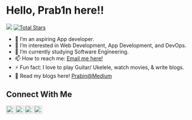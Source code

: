 ### <h1>Hello, Prab1n here!!</h1>

<!-- Profile hit counter :-->
![](https://komarev.com/ghpvc/?username=prabinay&color=brightgreen&style=flat-square) [![Total Stars](https://img.shields.io/github/stars/prabinay?style=social)](https://github.com/prabinay?tab=repositories)

- 👋 I’m an aspiring App developer. 
- 👀 I’m interested in Web Development, App Development, and DevOps.
- 🌱 I’m currently studying Software Engineering. 
- 📫 How to reach me: <a href = "mailto: prabiney.garcia.23@gmail.com"> Email me here!</a>
- ⚡ Fun fact: I love to play Guitar/ Ukelele,  watch movies, & write blogs.
- 📕 Read my blogs here! [Prabin@Medium]

<!---
- 💞️ I’m looking to collaborate on ...
prabinay/prabinay is a ✨ special ✨ repository because its `README.md` (this file) appears on your GitHub profile.
You can click the Preview link to take a look at your changes.
--->

### <h2>Connect With Me </h2>

<!-- Social Medias  :-->
[<img align="left" alt="codeSTACKr | Facebook" width="22px" src="https://cdn.jsdelivr.net/npm/simple-icons@v3/icons/facebook.svg" />][facebook]
[<img align="left" alt="codeSTACKr | Twitter" width="22px" src="https://cdn.jsdelivr.net/npm/simple-icons@v3/icons/twitter.svg" />][twitter]
[<img align="left" alt="codeSTACKr | LinkedIn" width="22px" src="https://cdn.jsdelivr.net/npm/simple-icons@v3/icons/linkedin.svg" />][linkedin]
[<img align="left" alt="codeSTACKr | Instagram" width="22px" src="https://cdn.jsdelivr.net/npm/simple-icons@v3/icons/instagram.svg" />][instagram]


[twitter]: https://twitter.com/Prabin80792084
[instagram]: https://www.instagram.com/__octobot__/
[linkedin]: https://www.linkedin.com/in/prabin-thapa-magar-0a5512198/
[facebook]: https://www.facebook.com/prabineyxd/
[Prabin@Medium]: https://prab1n-thapa-magar.medium.com/

